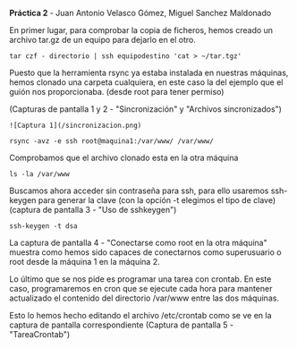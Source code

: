 **Práctica 2** - Juan Antonio Velasco Gómez, Miguel Sanchez Maldonado

En primer lugar, para comprobar la copia de ficheros, hemos creado un archivo tar.gz de un equipo para dejarlo en el otro.

	tar czf - directorio | ssh equipodestino 'cat > ~/tar.tgz'

Puesto que la herramienta rsync ya estaba instalada en nuestras máquinas, hemos clonado una carpeta cualquiera, en este caso la del ejemplo que el guión nos proporcionaba. (desde root para tener permiso)

(Capturas de pantalla 1 y 2 - "Sincronización" y "Archivos sincronizados")

	![Captura 1](/sincronizacion.png)

	rsync -avz -e ssh root@maquina1:/var/www/ /var/www/

Comprobamos que el archivo clonado esta en la otra máquina
	
	ls -la /var/www

Buscamos ahora acceder sin contraseña para ssh, para ello usaremos ssh-keygen para generar la clave (con la opción -t elegimos el tipo de clave)  (captura de pantalla 3 - "Uso de sshkeygen")

	ssh-keygen -t dsa

La captura de pantalla 4 - "Conectarse como root en la otra máquina" muestra como hemos sido capaces de conectarnos como superusuario o root desde la máquina 1 en la máquina 2.

Lo último que se nos pide es programar una tarea con crontab. En este caso, programaremos en cron que se ejecute cada hora para mantener actualizado el contenido del directorio /var/www entre las dos máquinas.

Esto lo hemos hecho editando el archivo /etc/crontab como se ve en la captura de pantalla correspondiente (Captura de pantalla 5 - "TareaCrontab")